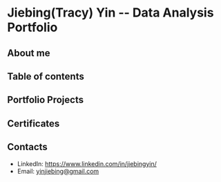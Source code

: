 # Jiebing(Tracy) Yin -- Data Analysis Portfolio

## About me

## Table of contents


## Portfolio Projects

## Certificates

## Contacts
- LinkedIn: https://www.linkedin.com/in/jiebingyin/
- Email: yinjiebing@gmail.com

